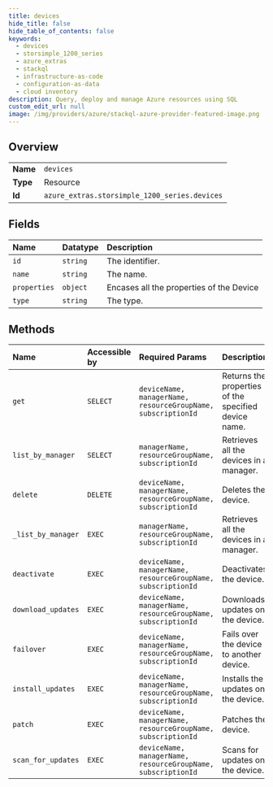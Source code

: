 ```yaml
---
title: devices
hide_title: false
hide_table_of_contents: false
keywords:
  - devices
  - storsimple_1200_series
  - azure_extras    
  - stackql
  - infrastructure-as-code
  - configuration-as-data
  - cloud inventory
description: Query, deploy and manage Azure resources using SQL
custom_edit_url: null
image: /img/providers/azure/stackql-azure-provider-featured-image.png
---
```

  
    

## Overview
<table><tbody>
<tr><td><b>Name</b></td><td><code>devices</code></td></tr>
<tr><td><b>Type</b></td><td>Resource</td></tr>
<tr><td><b>Id</b></td><td><code>azure_extras.storsimple_1200_series.devices</code></td></tr>
</tbody></table>

## Fields
| Name | Datatype | Description |
|:-----|:---------|:------------|
| `id` | `string` | The identifier. |
| `name` | `string` | The name. |
| `properties` | `object` | Encases all the properties of the Device |
| `type` | `string` | The type. |
## Methods
| Name | Accessible by | Required Params | Description |
|:-----|:--------------|:----------------|:------------|
| `get` | `SELECT` | `deviceName, managerName, resourceGroupName, subscriptionId` | Returns the properties of the specified device name. |
| `list_by_manager` | `SELECT` | `managerName, resourceGroupName, subscriptionId` | Retrieves all the devices in a manager. |
| `delete` | `DELETE` | `deviceName, managerName, resourceGroupName, subscriptionId` | Deletes the device. |
| `_list_by_manager` | `EXEC` | `managerName, resourceGroupName, subscriptionId` | Retrieves all the devices in a manager. |
| `deactivate` | `EXEC` | `deviceName, managerName, resourceGroupName, subscriptionId` | Deactivates the device. |
| `download_updates` | `EXEC` | `deviceName, managerName, resourceGroupName, subscriptionId` | Downloads updates on the device. |
| `failover` | `EXEC` | `deviceName, managerName, resourceGroupName, subscriptionId` | Fails over the device to another device. |
| `install_updates` | `EXEC` | `deviceName, managerName, resourceGroupName, subscriptionId` | Installs the updates on the device. |
| `patch` | `EXEC` | `deviceName, managerName, resourceGroupName, subscriptionId` | Patches the device. |
| `scan_for_updates` | `EXEC` | `deviceName, managerName, resourceGroupName, subscriptionId` | Scans for updates on the device. |
